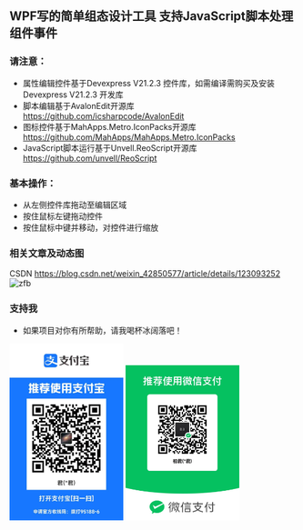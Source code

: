 ## WPF写的简单组态设计工具 支持JavaScript脚本处理组件事件
### 请注意：
* 属性编辑控件基于Devexpress V21.2.3 控件库，如需编译需购买及安装 Devexpress V21.2.3 开发库
* 脚本编辑基于AvalonEdit开源库 https://github.com/icsharpcode/AvalonEdit
* 图标控件基于MahApps.Metro.IconPacks开源库 https://github.com/MahApps/MahApps.Metro.IconPacks
* JavaScript脚本运行基于Unvell.ReoScript开源库 https://github.com/unvell/ReoScript
### 基本操作：
* 从左侧控件库拖动至编辑区域
* 按住鼠标左键拖动控件
* 按住鼠标中键并移动，对控件进行缩放
### 相关文章及动态图
CSDN https://blog.csdn.net/weixin_42850577/article/details/123093252
<img src="https://img-blog.csdnimg.cn/3cd8ff09b1b94e3e881b7378467f7be6.gif" width="800" alt="zfb"/>

### 支持我
* 如果项目对你有所帮助，请我喝杯冰阔落吧！
<img src="Images/zfb.jpg" width="200" alt="zfb"/>
<img src="Images/wx.jpg" width="200"  alt="wx"/>
